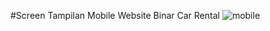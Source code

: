 #Screen
Tampilan Mobile Website Binar Car Rental
![mobile](https://user-images.githubusercontent.com/70692736/159462707-42d94879-2c1e-4765-af90-58816e4f9523.gif)
